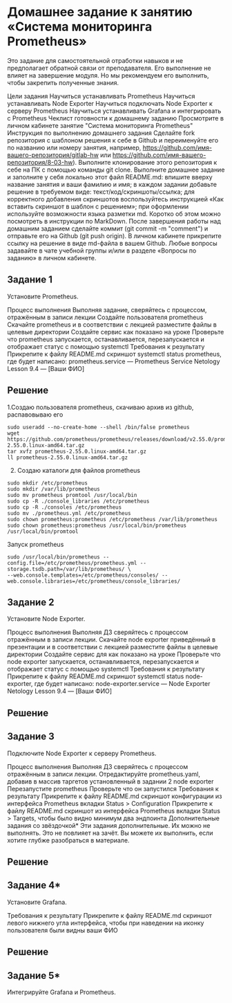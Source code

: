 # Домашнее задание к занятию «Система мониторинга Prometheus»
Это задание для самостоятельной отработки навыков и не предполагает обратной связи от преподавателя. Его выполнение не влияет на завершение модуля. Но мы рекомендуем его выполнить, чтобы закрепить полученные знания.

Цели задания
Научиться устанавливать Prometheus
Научиться устанавливать Node Exporter
Научиться подключать Node Exporter к серверу Prometheus
Научиться устанавливать Grafana и интегрировать с Prometheus
Чеклист готовности к домашнему заданию
 Просмотрите в личном кабинете занятие "Система мониторинга Prometheus"
Инструкция по выполнению домашнего задания
Сделайте fork репозитория c шаблоном решения к себе в Github и переименуйте его по названию или номеру занятия, например, https://github.com/имя-вашего-репозитория/gitlab-hw или https://github.com/имя-вашего-репозитория/8-03-hw).
Выполните клонирование этого репозитория к себе на ПК с помощью команды git clone.
Выполните домашнее задание и заполните у себя локально этот файл README.md:
впишите вверху название занятия и ваши фамилию и имя;
в каждом задании добавьте решение в требуемом виде: текст/код/скриншоты/ссылка;
для корректного добавления скриншотов воспользуйтесь инструкцией «Как вставить скриншот в шаблон с решением»;
при оформлении используйте возможности языка разметки md. Коротко об этом можно посмотреть в инструкции по MarkDown.
После завершения работы над домашним заданием сделайте коммит (git commit -m "comment") и отправьте его на Github (git push origin).
В личном кабинете прикрепите ссылку на решение в виде md-файла в вашем Github.
Любые вопросы задавайте в чате учебной группы и/или в разделе «Вопросы по заданию» в личном кабинете.
## Задание 1
Установите Prometheus.

Процесс выполнения
Выполняя задание, сверяйтесь с процессом, отражённым в записи лекции
Создайте пользователя prometheus
Скачайте prometheus и в соответствии с лекцией разместите файлы в целевые директории
Создайте сервис как показано на уроке
Проверьте что prometheus запускается, останавливается, перезапускается и отображает статус с помощью systemctl
Требования к результату
 Прикрепите к файлу README.md скриншот systemctl status prometheus, где будет написано: prometheus.service — Prometheus Service Netology Lesson 9.4 — [Ваши ФИО]

## Решение
1.Создаю пользователя prometheus, скачиваю архив из github, распавовываю его
```
sudo useradd --no-create-home --shell /bin/false prometheus
wget https://github.com/prometheus/prometheus/releases/download/v2.55.0/prometheus-2.55.0.linux-amd64.tar.gz
tar xvfz prometheus-2.55.0.linux-amd64.tar.gz
ll prometheus-2.55.0.linux-amd64.tar.gz
```
2. Создаю каталоги для файлов prometheus
```
sudo mkdir /etc/prometheus
sudo mkdir /var/lib/prometheus
sudo mv prometheus promtool /usr/local/bin
sudo cp -R ./console_libraries /etc/prometheus
sudo cp -R ./consoles /etc/prometheus
sudo mv ./prometheus.yml /etc/prometheus
sudo chown prometheus:prometheus /etc/prometheus /var/lib/prometheus
sudo chown prometheus:prometheus /usr/local/bin/prometheus /usr/local/bin/promtool
```
Запуск prometheus
```
sudo /usr/local/bin/prometheus --config.file=/etc/prometheus/prometheus.yml --storage.tsdb.path=/var/lib/prometheus/ \
--web.console.templates=/etc/prometheus/consoles/ --web.console.libraries=/etc/prometheus/console_libraries/
```

## Задание 2
Установите Node Exporter.

Процесс выполнения
Выполняя ДЗ сверяйтесь с процессом отражённым в записи лекции.
Скачайте node exporter приведённый в презентации и в соответствии с лекцией разместите файлы в целевые директории
Создайте сервис для как показано на уроке
Проверьте что node exporter запускается, останавливается, перезапускается и отображает статус с помощью systemctl
Требования к результату
 Прикрепите к файлу README.md скриншот systemctl status node-exporter, где будет написано: node-exporter.service — Node Exporter Netology Lesson 9.4 — [Ваши ФИО]
 
## Решение

## Задание 3
Подключите Node Exporter к серверу Prometheus.

Процесс выполнения
Выполняя ДЗ сверяйтесь с процессом отражённым в записи лекции.
Отредактируйте prometheus.yaml, добавив в массив таргетов установленный в задании 2 node exporter
Перезапустите prometheus
Проверьте что он запустился
Требования к результату
 Прикрепите к файлу README.md скриншот конфигурации из интерфейса Prometheus вкладки Status > Configuration
 Прикрепите к файлу README.md скриншот из интерфейса Prometheus вкладки Status > Targets, чтобы было видно минимум два эндпоинта
Дополнительные задания со звёздочкой*
Эти задания дополнительные. Их можно не выполнять. Это не повлияет на зачёт. Вы можете их выполнить, если хотите глубже разобраться в материале.

## Решение

## Задание 4*
Установите Grafana.

Требования к результату
 Прикрепите к файлу README.md скриншот левого нижнего угла интерфейса, чтобы при наведении на иконку пользователя были видны ваши ФИО

## Решение

## Задание 5*
Интегрируйте Grafana и Prometheus.
